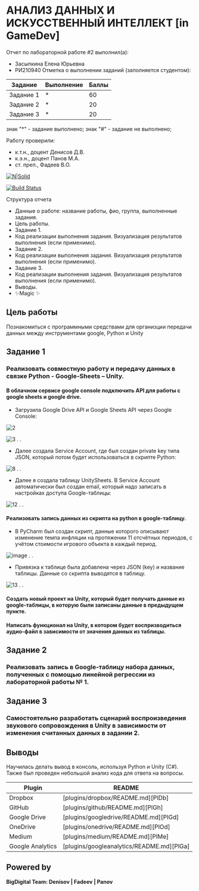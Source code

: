 # АНАЛИЗ ДАННЫХ И ИСКУССТВЕННЫЙ ИНТЕЛЛЕКТ [in GameDev]
Отчет по лабораторной работе #2 выполнил(а):
- Засыпкина Елена Юрьевна
- РИ210940
Отметка о выполнении заданий (заполняется студентом):

| Задание | Выполнение | Баллы |
| ------ | ------ | ------ |
| Задание 1 | * | 60 |
| Задание 2 | * | 20 |
| Задание 3 | * | 20 |

знак "*" - задание выполнено; знак "#" - задание не выполнено;

Работу проверили:
- к.т.н., доцент Денисов Д.В.
- к.э.н., доцент Панов М.А.
- ст. преп., Фадеев В.О.

[![N|Solid](https://cldup.com/dTxpPi9lDf.thumb.png)](https://nodesource.com/products/nsolid)

[![Build Status](https://travis-ci.org/joemccann/dillinger.svg?branch=master)](https://travis-ci.org/joemccann/dillinger)

Структура отчета

- Данные о работе: название работы, фио, группа, выполненные задания.
- Цель работы.
- Задание 1.
- Код реализации выполнения задания. Визуализация результатов выполнения (если применимо).
- Задание 2.
- Код реализации выполнения задания. Визуализация результатов выполнения (если применимо).
- Задание 3.
- Код реализации выполнения задания. Визуализация результатов выполнения (если применимо).
- Выводы.
- ✨Magic ✨

## Цель работы
Познакомиться с программными средствами для организции передачи данных между инструментами google, Python и Unity
## Задание 1
### Реализовать совместную работу и передачу данных в связке Python - Google-Sheets – Unity.
#### В облачном сервисе google console подключить API для работы с google sheets и google drive.
- Загрузила Google Drive API и Google Sheets API через Google Console:

![2](https://user-images.githubusercontent.com/102030455/194774453-9cef50d5-4553-4c27-ba0e-5645a2aa1700.jpg)


![3](https://user-images.githubusercontent.com/102030455/194774440-228d3793-1e32-4a08-98db-7dc7033c0c38.jpg)
.
.
- Далее создала Service Account, где был создан private key типа JSON, который потом будет использоваться в скрипте Python:

![8](https://user-images.githubusercontent.com/102030455/194774533-3a10072f-f9e6-4947-9711-6daead4c93ce.jpg)
.
.
- Далее я создала таблицу UnitySheets. В Service Account автоматически был создан email, который надо записать в настройках доступа Google-таблицы:

![12](https://user-images.githubusercontent.com/102030455/194774827-7138c906-2267-4cf0-bda3-a6579b8ec809.jpg)
.
.

#### Реализовать запись данных из скрипта на python в google-таблицу.
- В PyCharm был создан скрипт, данные которого описывают изменение темпа инфляции на протяжении 11 отсчётных периодов, с учётом стоимости игрового объекта в каждый период.

![image](https://user-images.githubusercontent.com/102030455/194774989-5f40357b-01b1-4b40-b360-fdf7c74f0e55.png)
.
.
- Привязка к таблице была добавлена через JSON (key) и название таблицы. Данные со скрипта выводятся в таблицу.

![13](https://user-images.githubusercontent.com/102030455/194775234-18e4a3e3-c30e-4093-92e3-227b1af59314.jpg)
.
.
#### Создать новый проект на Unity, который будет получать данные из google-таблицы, в которую были записаны данные в предыдущем пункте.
#### Написать функционал на Unity, в котором будет воспризводиться аудио-файл в зависимости от значения данных из таблицы.


## Задание 2
### Реализовать запись в Google-таблицу набора данных, полученных с помощью линейной регрессии из лабораторной работы № 1.


## Задание 3
### Самостоятельно разработать сценарий воспроизведения звукового сопровождения в Unity в зависимости от изменения считанных данных в задании 2.



## Выводы

Научилась делать вывод в консоль, используя Python и Unity (C#). Также был проведен небольшой анализ кода для ответа на вопросы.

| Plugin | README |
| ------ | ------ |
| Dropbox | [plugins/dropbox/README.md][PlDb] |
| GitHub | [plugins/github/README.md][PlGh] |
| Google Drive | [plugins/googledrive/README.md][PlGd] |
| OneDrive | [plugins/onedrive/README.md][PlOd] |
| Medium | [plugins/medium/README.md][PlMe] |
| Google Analytics | [plugins/googleanalytics/README.md][PlGa] |

## Powered by

**BigDigital Team: Denisov | Fadeev | Panov**
